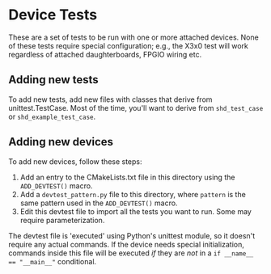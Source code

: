 # Device Tests

These are a set of tests to be run with one or more attached devices.
None of these tests require special configuration; e.g., the X3x0 test
will work regardless of attached daughterboards, FPGIO wiring etc.

## Adding new tests

To add new tests, add new files with classes that derive from unittest.TestCase.
Most of the time, you'll want to derive from `shd_test_case` or
`shd_example_test_case`.

## Adding new devices

To add new devices, follow these steps:

1) Add an entry to the CMakeLists.txt file in this directory using the
   `ADD_DEVTEST()` macro.
2) Add a `devtest_pattern.py` file to this directory, where `pattern` is
   the same pattern used in the `ADD_DEVTEST()` macro.
3) Edit this devtest file to import all the tests you want to run. Some
   may require parameterization.

The devtest file is 'executed' using Python's unittest module, so it doesn't
require any actual commands. If the device needs special initialization,
commands inside this file will be executed *if* they are *not* in a
`if __name__ == "__main__"` conditional.

